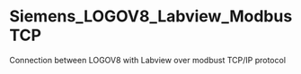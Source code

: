 # Siemens_LOGOV8_Labview_ModbusTCP
Connection between LOGOV8 with Labview over modbust TCP/IP protocol
